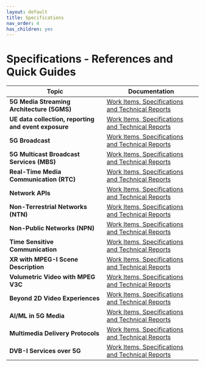 ```yaml
---
layout: default
title: Specifications
nav_order: 4
has_children: yes
---
```


# Specifications - References and Quick Guides

 Topic | Documentation  
 -- | --
**5G Media Streaming Architecture (5GMS)** | [Work Items, Specifications and Technical Reports](./5g-media-streaming.html)
**UE data collection, reporting and event exposure** | [Work Items, Specifications and Technical Reports](./data-collection-event-exposure.html)
**5G Broadcast** | [Work Items, Specifications and Technical Reports](./lte-based-5g-broadcast.html)
**5G Multicast Broadcast Services (MBS)** | [Work Items, Specifications and Technical Reports](./5g-multicast-broadcast-services.html)
**Real-Time Media Communication (RTC)** | [Work Items, Specifications and Technical Reports](./rtc.html)
**Network APIs** | [Work Items, Specifications and Technical Reports](./network_apis.html)
**Non-Terrestrial Networks (NTN)** | [Work Items, Specifications and Technical Reports](./ntn.html)
**Non-Public Networks (NPN)** | [Work Items, Specifications and Technical Reports](./npn.html)
**Time Sensitive Communication** | [Work Items, Specifications and Technical Reports](./tsc.html)
**XR with MPEG-I Scene Description** | [Work Items, Specifications and Technical Reports](./xr.html)
**Volumetric Video with MPEG V3C** | [Work Items, Specifications and Technical Reports](./volumetric-video.html)
**Beyond 2D Video Experiences** | [Work Items, Specifications and Technical Reports](./beyond2d.html)
**AI/ML in 5G Media** | [Work Items, Specifications and Technical Reports](./aiml.html)
**Multimedia Delivery Protocols** | [Work Items, Specifications and Technical Reports](./multimedia-content-delivery.html)
**DVB-I Services over 5G** | [Work Items, Specifications and Technical Reports](./dvb-i-5g.html)
